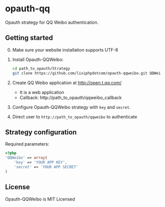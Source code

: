 opauth-qq
=========
Opauth strategy for QQ Weibo authentication.

Getting started
----------------
0. Make sure your website installation supports UTF-8

1. Install Opauth-QQWeibo:
   ```bash
   cd path_to_opauth/Strategy
   git clone https://github.com/lixiphpdotcom/opauth-qqweibo.git QQWeibo
   ```
2. Create QQ Weibo application at http://open.t.qq.com/
	 - It is a web application
	 - Callback: http://path_to_opauth/qqweibo_callback

3. Configure Opauth-QQWeibo strategy with `key` and `secret`.

4. Direct user to `http://path_to_opauth/qqweibo` to authenticate

Strategy configuration
----------------------

Required parameters:

```php
<?php
'QQWeibo' => array(
	'key' => 'YOUR APP KEY',
	'secret' => 'YOUR APP SECRET'
)
```

License
---------
Opauth-QQWeibo is MIT Licensed  